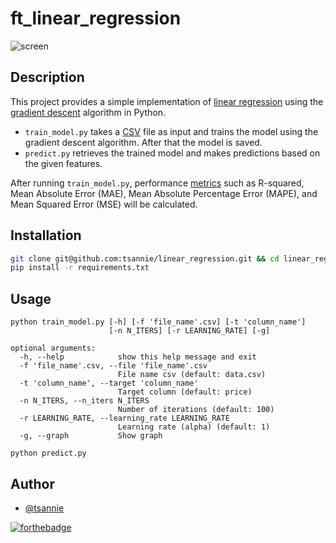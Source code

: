 # ft_linear_regression

![screen](https://i.imgur.com/aMdslTp.gif)

## Description

This project provides a simple implementation of [linear regression](https://en.wikipedia.org/wiki/Linear_regression) using the [gradient descent](https://en.wikipedia.org/wiki/Gradient_descent) algorithm in Python.

- `train_model.py` takes a [CSV](https://en.wikipedia.org/wiki/) file as input and trains the model using the gradient descent algorithm. After that the model is saved.
- `predict.py` retrieves the trained model and makes predictions based on the given features.

After running `train_model.py`, performance [metrics](https://www.qualdo.ai/blog/complete-list-of-performance-metrics-for-monitoring-regression-models/) such as R-squared, Mean Absolute Error (MAE), Mean Absolute Percentage Error (MAPE), and Mean Squared Error (MSE) will be calculated.

## Installation

```bash
git clone git@github.com:tsannie/linear_regression.git && cd linear_regression
pip install -r requirements.txt
```

## Usage

```
python train_model.py [-h] [-f 'file_name'.csv] [-t 'column_name']
                      [-n N_ITERS] [-r LEARNING_RATE] [-g]

optional arguments:
  -h, --help            show this help message and exit
  -f 'file_name'.csv, --file 'file_name'.csv
                        File name csv (default: data.csv)
  -t 'column_name', --target 'column_name'
                        Target column (default: price)
  -n N_ITERS, --n_iters N_ITERS
                        Number of iterations (default: 100)
  -r LEARNING_RATE, --learning_rate LEARNING_RATE
                        Learning rate (alpha) (default: 1)
  -g, --graph           Show graph
```

```
python predict.py
```

## Author

- [@tsannie](https://github.com/tsannie)

[![forthebadge](https://forthebadge.com/images/badges/made-with-python.svg)](https://forthebadge.com)
